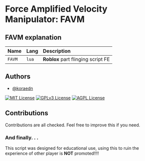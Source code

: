 # Force Amplified Velocity Manipulator: FAVM

## FAVM explanation

| Name | Lang     | Description                |
| :-------- | :------- | :------------------------- |
| `FAVM` | `lua` | **Roblox** part flinging script FE |



## Authors

- [@koraedn](https://www.github.com/koraedn)

[![MIT License](https://img.shields.io/badge/License-MIT-green.svg)](https://choosealicense.com/licenses/mit/)
[![GPLv3 License](https://img.shields.io/badge/License-GPL%20v3-yellow.svg)](https://opensource.org/licenses/)
[![AGPL License](https://img.shields.io/badge/license-AGPL-blue.svg)](http://www.gnu.org/licenses/agpl-3.0)


## Contributions

Contributions are all checked. Feel free to improve this if you need.

### And finally. . .
This script was designed for educational use, using this to ruin the experience of other player is **NOT** promoted!!!!
